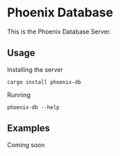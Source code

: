 # Phoenix Database

This is the Phoenix Database Server.

## Usage

Installing the server

```shell
cargo install phoenix-db
```

Running

```shell
phoenix-db --help
```

## Examples

Coming soon
